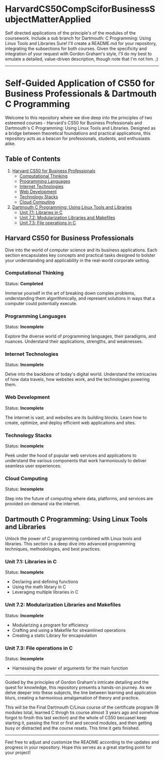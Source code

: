 # HarvardCS50CompSciforBusinessSubjectMatterApplied
Self directed applications of the principle's of the modules of the coursework. Include a sub branch for Dartmouth: C Programming: Using Linux Tools and Libraries
Sure! I'll create a README.md for your repository, integrating the subsections for both courses. Given the specificity and integration of your request with Gordon Graham's style, I'll do my best to emulate a detailed, value-driven description, though note that I'm not him. ;)

---

# Self-Guided Application of CS50 for Business Professionals & Dartmouth C Programming

Welcome to this repository where we dive deep into the principles of two esteemed courses - Harvard's CS50 for Business Professionals and Dartmouth's C Programming: Using Linux Tools and Libraries. Designed as a bridge between theoretical foundations and practical applications, this repository acts as a beacon for professionals, students, and enthusiasts alike.

## Table of Contents

1. [Harvard CS50 for Business Professionals](#harvard-cs50-for-business-professionals)
   - [Computational Thinking](#computational-thinking)
   - [Programming Languages](#programming-languages)
   - [Internet Technologies](#internet-technologies)
   - [Web Development](#web-development)
   - [Technology Stacks](#technology-stacks)
   - [Cloud Computing](#cloud-computing)
2. [Dartmouth C Programming: Using Linux Tools and Libraries](#dartmouth-c-programming-using-linux-tools-and-libraries)
   - [Unit 7.1: Libraries in C](#unit-71-libraries-in-c)
   - [Unit 7.2: Modularization Libraries and Makefiles](#unit-72-modularization-libraries-and-makefiles)
   - [Unit 7.3: File operations in C](#unit-73-file-operations-in-c)

## Harvard CS50 for Business Professionals

Dive into the world of computer science and its business applications. Each section encapsulates key concepts and practical tasks designed to bolster your understanding and applicability in the real-world corporate setting.

### Computational Thinking

Status: **Completed**

Immerse yourself in the art of breaking down complex problems, understanding them algorithmically, and represent solutions in ways that a computer could potentially execute.

### Programming Languages

Status: **Incomplete**

Explore the diverse world of programming languages, their paradigms, and nuances. Understand their applications, strengths, and weaknesses.

### Internet Technologies

Status: **Incomplete**

Delve into the backbone of today's digital world. Understand the intricacies of how data travels, how websites work, and the technologies powering them.

### Web Development

Status: **Incomplete**

The internet is vast, and websites are its building blocks. Learn how to create, optimize, and deploy efficient web applications and sites.

### Technology Stacks

Status: **Incomplete**

Peek under the hood of popular web services and applications to understand the various components that work harmoniously to deliver seamless user experiences.

### Cloud Computing

Status: **Incomplete**

Step into the future of computing where data, platforms, and services are provided on-demand via the internet.

## Dartmouth C Programming: Using Linux Tools and Libraries

Unlock the power of C programming combined with Linux tools and libraries. This section is a deep dive into advanced programming techniques, methodologies, and best practices.

### Unit 7.1: Libraries in C

Status: **Incomplete**

- Declaring and defining functions
- Using the math library in C
- Leveraging multiple libraries in C

### Unit 7.2: Modularization Libraries and Makefiles

Status: **Incomplete**

- Modularizing a program for efficiency
- Crafting and using a Makefile for streamlined operations
- Creating a static Library for encapsulation

### Unit 7.3: File operations in C

Status: **Incomplete**

- Harnessing the power of arguments for the main function

---

Guided by the principles of Gordon Graham's intricate detailing and the quest for knowledge, this repository presents a hands-on journey. As we delve deeper into these subjects, the line between learning and application blurs, creating a harmonious amalgamation of theory and practice.

This will be the Final Dartmouth C/Linux course of the certificate program (8 modules total, learned C throgh tis course almost 3 years ago and somehow forgot to finsih this last section) and the whole of CS50 becuaseI keep starting it, passing the first or first and second modules, and then getting busy or distracted and the course resets. This time it gets finished.



---

Feel free to adjust and customize the README according to the updates and progress in your repository. Hope this serves as a great starting point for your project!
